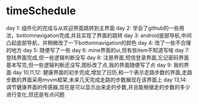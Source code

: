 # timeSchedule
day 1: 
组件化的完成与从欢迎界面跳转到主界面 
day 2: 
学会了github的一些用法，bottomnavigation完成,并且实现了界面的跳转
day 3: 
android底部导航,中间凸起底部导航，并稍微改了一下bottomnavigation的颜色
day 4: 
改了一些不合理的地方
day 5: 
随便写了一些
day 6: 
mine界面的ui,但有些item不知道写啥
day 7: 
登陆界面完成,但一些逻辑判断没写
day 8: 
注册界面,短信登录界面,忘记密码界面基本写完,但一些逻辑判断还没写,图标改了点,我的界面随便写了点
day 9: 
我的界面
day 10,11,12:
健康界面的初步完成,增加了日历,和一个表示走路步数的界面,走路步数的界面采用mvvm框架,未来几天完成走路的步数展现在该界面上
day 13,14:
调节健康界面的传感器,现在是可以显示出来走的步数,并且能根据走的步数的多少进行变化,但还是有点问题